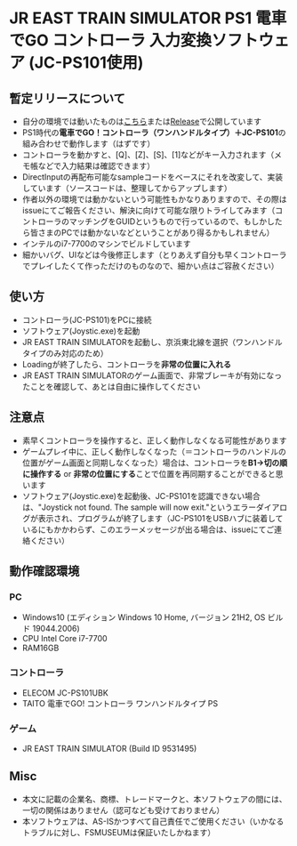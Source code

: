 # JR EAST TRAIN SIMULATOR PS1 電車でGO コントローラ 入力変換ソフトウェア (JC-PS101使用)

## 暫定リリースについて
* 自分の環境では動いたものは[こちら](https://fsmuseum.net/souvenir/trainsimutil/DGoController2KeyPress.zip)または[Release](https://github.com/RUTE-FSMUSEUM/jre_train_sim_dgo_controller_converter/releases/tag/v0.0.0)で公開しています
* PS1時代の**電車でGO！コントローラ（ワンハンドルタイプ）＋JC-PS101**の組み合わせで動作します（はずです）
* コントローラを動かすと、[Q]、[Z]、[S]、[1]などがキー入力されます（メモ帳などで入力結果は確認できます）
* DirectInputの再配布可能なsampleコードをベースにそれを改変して、実装しています（ソースコードは、整理してからアップします）
* 作者以外の環境では動かないという可能性もかなりありますので、その際はissueにてご報告ください、解決に向けて可能な限りトライしてみます（コントローラのマッチングをGUIDというもので行っているので、もしかしたら皆さまのPCでは動かないなどということがあり得るかもしれません）
* インテルのi7-7700のマシンでビルドしています
* 細かいバグ、UIなどは今後修正します（とりあえず自分も早くコントローラでプレイしたくて作っただけのものなので、細かい点はご容赦ください）

## 使い方
* コントローラ(JC-PS101)をPCに接続
* ソフトウェア(Joystic.exe)を起動
* JR EAST TRAIN SIMULATORを起動し、京浜東北線を選択（ワンハンドルタイプのみ対応のため）
* Loadingが終了したら、コントローラを**非常の位置に入れる**
* JR EAST TRAIN SIMULATORのゲーム画面で、非常ブレーキが有効になったことを確認して、あとは自由に操作してください

## 注意点
* 素早くコントローラを操作すると、正しく動作しなくなる可能性があります
* ゲームプレイ中に、正しく動作しなくなった（＝コントローラのハンドルの位置がゲーム画面と同期しなくなった）場合は、コントローラを**B1→切の順に操作する** or **非常の位置にする**ことで位置を再同期することができると思います
* ソフトウェア(Joystic.exe)を起動後、JC-PS101を認識できない場合は、"Joystick not found. The sample will now exit."というエラーダイアログが表示され、プログラムが終了します（JC-PS101をUSBハブに装着しているにもかかわらず、このエラーメッセージが出る場合は、issueにてご連絡ください）

## 動作確認環境
### PC
* Windows10 (エディション	Windows 10 Home, バージョン	21H2, OS ビルド	19044.2006)
* CPU Intel Core i7-7700
* RAM16GB
### コントローラ
* ELECOM JC-PS101UBK
* TAITO 電車でGO! コントローラ ワンハンドルタイプ PS
### ゲーム
* JR EAST TRAIN SIMULATOR (Build ID 9531495)

## Misc
* 本文に記載の企業名、商標、トレードマークと、本ソフトウェアの間には、一切の関係はありません（認可なども受けておりません）
* 本ソフトウェアは、AS-ISかつすべて自己責任でご使用ください（いかなるトラブルに対し、FSMUSEUMは保証いたしかねます）
